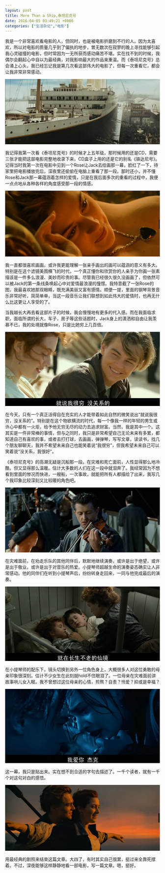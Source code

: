 ```yaml
---
layout: post
title: More Than a Ship,泰坦尼克号
date: 2016-04-05 03:49:21 +0800
categories: ["生活杂记","电影"]
---
```


我是一个非常喜欢看电影的人，但同时，也是被电影折磨到不行的人。因为太喜欢，所以对电影的质量几乎到了偏执的地步，曽无数次在寂寥的晚上寻找能够引起我心灵碰撞的电影，但时常因为一无所获而感动痛苦不堪。实在找不到的时候，我偶尔会翻起心中自以为最经典，对我影响最大的作品来重温。而《泰坦尼克号》总会涌上心头，我已经忘记我是第几次看这部伟大的电影了，但每一次重看它，都会让我非常非常感动。

![泰坦尼克号](../assets/image/2016-04-05-more-than-a-ship/image.png)

我记得我第一次看《泰坦尼克号》的时候才上五年级，那时候用的还是CD，需要三张才能把这部电影完整地收录下来，CD盒子上用的还是它的别名《铁达尼号》。记得当时我第一次在电影中见到一个Rose让Jack去绘画那一幕，脸红了一下，待家里把电影播放完后，深夜里还偷偷在电脑上重看了那一段。那时还小，并不懂Rose和Jack那一幕蕴涵着怎样的爱情，只是在我后面多次的重看的过程中，我便一点点地从各种各样的角度感受那一段的情感。

![Roes的微笑](../assets/image/2016-04-05-more-than-a-ship/image-1.png)

我一直都很喜欢画画，或许我更能理解一张亲手画出的画可以蕴涵的意义有多大。特别是在这个滤镜美图横飞的时代，一个真正懂你和欣赏你的人亲手为你画一张素描该是一件多么浪漫、美妙而珍贵的事。尽管我已经很久很久没画画了，但依然可以被Jack的第一条线条唤起心中对爱情最浪漫的憧憬。我特意截了一张Rose的图，我最喜欢她那双眼睛，既充满美丽又富有感情。顺便一提，里面的钢琴背景音乐非常好听，简简单单，当这一段音乐让我们联想到如此伟大的爱情时，也再无什么比这更让人享受的了。

当我越长大再去看这部片子的时候，我会慢慢地有更多的代入感。而在我面临求职，面临所谓的长大，车子，房子等这些话题时，Jack身上的潇洒和自由让我羡慕不已，我的处境就像Rose，只是比她穷上几百倍。

![潇洒的Jack](../assets/image/2016-04-05-more-than-a-ship/image-2.png)

在今天，只有一个真正活得自在充实的人才能带着如此自然的微笑说出“就说我很穷，没关系的”。特别是在这个物欲横流的时代，每一个像我一样的年轻的男生或许心中都有一火炬，给予他无穷无尽的动力去追求财富。当然，我是其中一个。这其实是一件非常棒的事情，但与之同时，我只是非常希望自己无论未来有多累，都知道自己有喜欢的事，或者去打打球，去画画，弹弹琴，写写文章，读读书，找几个朋友聊聊天，我并不希望未来自己也能笑着说“我很穷”，但我希望未来自己可以笑着说“没关系，我很好”。

《泰坦尼克号》的高潮无疑是沉船那一段。在灾难和死亡面前，人性显得那么地冷酷，但又显得那么温暖。估计大多数的人们在这一段中就泪奔了。我经常因为不想看到里面的惨况而快进，一艘船，一次事故，就能把所有人都描绘了出来，我写几个我印象比较深刻又比较暖的角色吧。

![小提起师](../assets/image/2016-04-05-more-than-a-ship/image-3.png)

在灾难面前，在劝走乐队的其他同伴后，默默地继续演奏，或许是出于绝望，或许是出于敬业，或许是出于对音乐的热爱。小提琴师超越生命的演奏姿态确实让人非常感动。他的同伴们在听到小提琴声后，纷纷转身走回来，一同与他完成最后的演奏。

![勇敢的母亲](../assets/image/2016-04-05-more-than-a-ship/image-4.png)

在小提琴师的配乐下，镜头切换到另外一位角色身上，大概很多人对这位勇敢的母亲印象很深刻。估计不少女生在此刻就hold不住眼泪了。一位母亲在灾难面前讲故事哄儿女入眠，我不曾想过这位母亲的心情，煎熬？自责？怜爱？抑或是幸福？

![分开的最后一幕](../assets/image/2016-04-05-more-than-a-ship/image-6.png)

这一幕，我只是贴出来。实在想不到合适的字句去描述了。一千个读者，就有一千个对这句对白的感悟。

![alt text](../assets/image/2016-04-05-more-than-a-ship/image-7.png)

用最经典的剧照来结束这篇文章。大四了，有时其实自己很累，挺过来全靠死撑着。不过，深夜能够这样静静地看一部电影，写一篇文章。嗯，挺好。